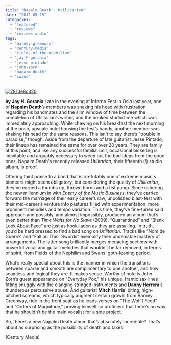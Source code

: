 ```yaml
---
title: "Napalm Death - Utilitarian"
date: "2012-05-15"
categories: 
  - "featured"
  - "reviews"
  - "reviews-audio"
tags: 
  - "barney-greenway"
  - "century-media"
  - "fields-of-the-nephilium"
  - "jay-h-gorania"
  - "jesse-pintado"
  - "john-zorn"
  - "napalm-death"
  - "swans"
---
```


[![](http://www.hellbound.ca/wp-content/uploads/2012/05/7810e8c320.jpg "7810e8c320")](http://www.hellbound.ca/2012/05/napalm-death-utilitarian/7810e8c320/)

**by Jay H. Gorania** Late in the evening at Inferno Fest in Oslo last year, one of **Napalm Death**’s members was shaking his head with frustration regarding his bandmates and the slim window of time between the completion of Utilitarian’s writing and the booked studio time which was immediately approaching. While chewing on his breakfast the next morning at the posh, upscale hotel housing the fest’s bands, another member was shaking his head for the same reasons. This isn’t to say there’s “trouble in paradise,” though. Aside from the departure of late guitarist Jesse Pintado, their lineup has remained the same for over over 20 years. They are family at this point, and like any successful familial unit, occasional bickering is inevitable and arguably necessary to weed out the bad ideas from the good ones. Napalm Death's recently released _Utilitarian_, their fifteenth (!) studio album, is proof.

Offering faint praise to a band that is irrefutably one of extreme music's pioneers might seem obligatory, but considering the quality of _Utilitarian_, they've earned a thumbs up, thrown horns and a fist pump. Since ushering the new millennium in with _Enemy of the Music Business_, they’ve carried forward the marriage of their early career’s raw, unpolished blast-fest with their mid-career’s venture into pastures filled with experimentation, more prominent melodies and tempo variation. This time, they’ve fine-tuned said approach and possibly, and almost impossibly, produced an album that’s even better than _Time Waits for No Slave_ (2009). “Quarantined” and “Blank Look About Face” are just as hook-laden as they are assailing. In truth, you’d be hard pressed to find a bad song on _Utilitarian_. Tracks like “Nom de Guerre” and “Fall on Their Swords” exemplify their undeniable mastery of arrangements. The latter song brilliantly merges menacing sections with powerful vocal and guitar melodies that wouldn’t be far removed, in terms of spirit, from Fields of the Nephilim and Swans’ goth-leaning period.

What’s really special about this is the manner in which the transitions between coarse and smooth are complimentary to one another, and how seamless and logical they are. It makes sense. Worthy of note is John Zorn’s guest appearance on “Everyday Pox,” his unique, frantic sax lines fitting snuggly with the clanging stringed instruments and **Danny Herrera**’s thunderous percussive abuse. And guitarist **Mitch Harris**’ biting, high-pitched screams, which typically augment certain growls from Barney Greenway, ride in the front seat as he leads verses on “The Wolf I Feed” and “Orders of Magnitude,” proving himself so proficient that there’s no way that he shouldn’t be the main vocalist for a side project.

So, there’s a new Napalm Death album that’s absolutely incredible? That’s about as surprising as the possibility of death and taxes.

(Century Media)
